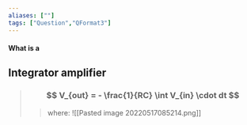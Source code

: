 ```yaml
---
aliases: [""]
tags: ["Question","QFormat3"]
---
```


#### What is a
## Integrator amplifier

> ### $$ V_{out} = - \frac{1}{RC} \int V_{in} \cdot dt $$ 
>> where:
>> ![[Pasted image 20220517085214.png]]
